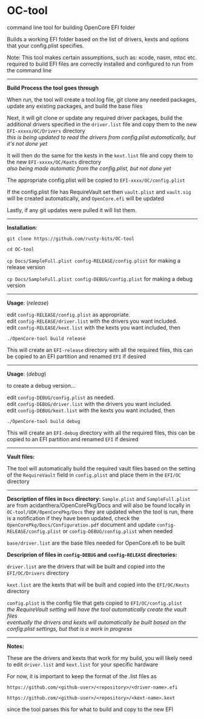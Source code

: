 # OC-tool
command line tool for building OpenCore EFI folder

Builds a working EFI folder based on the list of drivers, kexts and options that your config.plist specifies.
  
  
  
Note: This tool makes certain assumptions, such as:
xcode, nasm, mtoc etc. required to build EFI files are correctly installed and configured to run from the command line

---

**Build Process the tool goes through**

When run, the tool will create a tool.log file, git clone any needed packages, update any existing packages, and build the base files

Next, it will git clone or update any required driver packages, build the additional drivers specified in the `driver.list` file and copy them to the new `EFI-xxxxx/OC/Drivers` directory  
*this is being updated to read the drivers from config.plist automatically, but it's not done yet*

It will then do the same for the kests in the `kext.list` file and copy them to the new `EFI-xxxxx/OC/Kexts` directory  
*also being made automatic from the config.plist, but not done yet*

The appropriate config.plist will be copied to `EFI-xxxx/OC/config.plist`

If the config.plist file has RequireVault set then `vault.plist` and `vault.sig` will be created automatically, and `OpenCore.efi` will be updated

Lastly, if any git updates were pulled it will list them.

---

**Installation**:

`git clone https://github.com/rusty-bits/OC-tool`

`cd OC-tool`

`cp Docs/SampleFull.plist config-RELEASE/config.plist` for making a release version

`cp Docs/SampleFull.plist config-DEBUG/config.plist` for making a debug version

---

**Usage**: (*release*)

edit `config-RELEASE/config.plist` as appropriate.  
edit `config-RELEASE/driver.list` with the drivers you want included.  
edit `config-RELEASE/kext.list` with the kexts you want included, then

`./OpenCore-tool build release`

This will create an `EFI-release` directory with all the required files, this can be copied to an EFI partition and renamed `EFI` if desired

---

**Usage**: (*debug*)

to create a debug version...

edit `config-DEBUG/config.plist` as needed.  
edit `config-DEBUG/driver.list` with the drivers you want included.  
edit `config-DEBUG/kext.list` with the kexts you want included, then

`./OpenCore-tool build debug`

This will create an `EFI-debug` directory with all the required files, this can be copied to an EFI partition and renamed `EFI` if desired

---

**Vault files:**

The tool will automatically build the required vault files based on the setting of the `RequireVault` field in `config.plist` and place them in the `EFI/OC` directory

---

**Description of files in `Docs` directory:**
`Sample.plist` and `SampleFull.plist` are from acidanthera/OpenCorePkg/Docs and will also be found locally in `OC-tool/UDK/OpenCorePkg/Docs` they are updated when the tool is run, there is a notification if they have been updated, check the `OpenCorePkg/Docs/Configuration.pdf` document and update `config-RELEASE/config.plist` or `config-DEBUG/config.plist` when needed

`base/driver.list` are the base files needed for OpenCore.efi to be built

**Descriprion of files in `config-DEBUG` and `config-RELEASE` directories:**

`driver.list` are the drivers that will be built and copied into the `EFI/OC/Drivers` directory

`kext.list` are the kexts that will be built and copied into the `EFI/OC/Kexts` directory

`config.plist` is the config file that gets copied to `EFI/OC/config.plist`  
*the RequireVault setting will have the tool automatically create the vault files  
eventually the drivers and kexts will automatically be built based on the config.plist settings, but that is a work in progress*

---

**Notes:**

These are the drivers and kexts that work for my build, you will likely need to edit `driver.list` and `kext.list` for your specific hardware

For now, it is important to keep the format of the .list files as

`https://github.com/<github-user>/<repository>/<driver-name>.efi`

`https://github.com/<github-user>/<repository>/<kext-name>.kext`

since the tool parses this for what to build and copy to the new EFI
